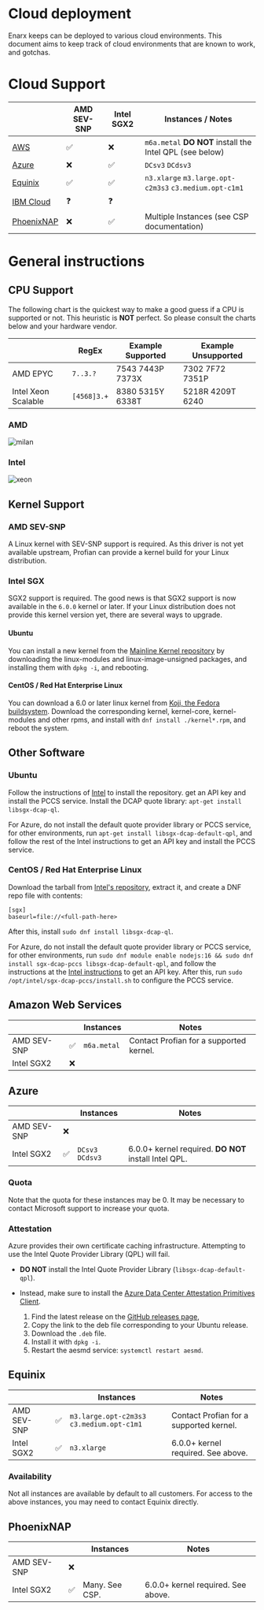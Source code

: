 # Cloud deployment

Enarx keeps can be deployed to various cloud environments. This document aims to keep track of cloud environments that are known to work, and gotchas.

# Cloud Support

|                             | AMD SEV-SNP | Intel SGX2 | Instances / Notes                                          |
|-----------------------------|-------------|------------|----------------------------------------------------------|
| [AWS](#amazon-web-services) | ✅           | ❌          | `m6a.metal` **DO NOT** install the Intel QPL (see below) |
| [Azure](#azure)             | ❌           | ✅          | `DCsv3` `DCdsv3`                                         |
| [Equinix](#equinix)         | ✅           | ✅          | `n3.xlarge` `m3.large.opt-c2m3s3` `c3.medium.opt-c1m1`   |
| [IBM Cloud](#ibm-cloud)     | ❓           | ❓          |                                                          |
| [PhoenixNAP](#phoenixnap)   | ❌           | ✅          | Multiple Instances (see CSP documentation)               |

# General instructions

## CPU Support

The following chart is the quickest way to make a good guess if a CPU is supported or not. This heuristic is **NOT** perfect. So please consult the charts below and your hardware vendor.

|                     | RegEx       | Example Supported | Example Unsupported |
|---------------------|-------------|-------------------|---------------------|
| AMD EPYC            | `7..3.?`    | 7543 7443P 7373X  | 7302 7F72 7351P     |
| Intel Xeon Scalable | `[4568]3.+` | 8380 5315Y 6338T  | 5218R 4209T 6240    |

### AMD

![milan](https://www.servethehome.com/wp-content/uploads/2021/03/AMD-EPYC-7003-Models.jpg)

### Intel

![xeon](https://www.servethehome.com/wp-content/uploads/2021/04/3rd-Generation-Intel-Xeon-Scalable-SKU-Stack-April-2021.jpg)

## Kernel Support

### AMD SEV-SNP

A Linux kernel with SEV-SNP support is required. As this driver is not yet available upstream, Profian can provide a kernel build for your Linux distribution.

### Intel SGX

SGX2 support is required. The good news is that SGX2 support is now available in the `6.0.0` kernel or later. If your Linux distribution does not provide this kernel version yet, there are several ways to upgrade.

#### Ubuntu

You can install a new kernel from the [Mainline Kernel repository](https://kernel.ubuntu.com/~kernel-ppa/mainline/v6.0/amd64/) by downloading the linux-modules and linux-image-unsigned packages, and installing them with `dpkg -i`, and rebooting.

#### CentOS / Red Hat Enterprise Linux

You can download a 6.0 or later linux kernel from [Koji, the Fedora buildsystem](https://koji.fedoraproject.org/koji/packageinfo?packageID=8). Download the corresponding kernel, kernel-core, kernel-modules and other rpms, and install with `dnf install ./kernel*.rpm`, and reboot the system.

## Other Software

### Ubuntu

Follow the instructions of [Intel](https://www.intel.com/content/www/us/en/developer/articles/guide/intel-software-guard-extensions-data-center-attestation-primitives-quick-install-guide.html) to install the repository.
get an API key and install the PCCS service.
Install the DCAP quote library: `apt-get install libsgx-dcap-ql`.

For Azure, do not install the default quote provider library or PCCS service, for other environments, run `apt-get install libsgx-dcap-default-qpl`, and follow the rest of the Intel instructions to get an API key and install the PCCS service.

### CentOS / Red Hat Enterprise Linux

Download the tarball from [Intel's repository](https://download.01.org/intel-sgx/latest/dcap-latest/linux/distro/centos-stream/), extract it, and create a DNF repo file with contents:
```
[sgx]
baseurl=file://<full-path-here>
```

After this, install `sudo dnf install libsgx-dcap-ql`.

For Azure, do not install the default quote provider library or PCCS service, for other environments, run `sudo dnf module enable nodejs:16 && sudo dnf install sgx-dcap-pccs libsgx-dcap-default-qpl`, and follow the instructions at the [Intel instructions](https://www.intel.com/content/www/us/en/developer/articles/guide/intel-software-guard-extensions-data-center-attestation-primitives-quick-install-guide.html) to get an API key.
After this, run `sudo /opt/intel/sgx-dcap-pccs/install.sh` to configure the PCCS service.

## Amazon Web Services

|             |   | Instances   | Notes                                    |
|-------------|---|-------------|------------------------------------------|
| AMD SEV-SNP | ✅ | `m6a.metal` | Contact Profian for a supported kernel. |
| Intel SGX2  | ❌ |             |                                         |

## Azure

|             |   | Instances        | Notes                                                 |
|-------------|---|------------------|-------------------------------------------------------|
| AMD SEV-SNP | ❌ |                  |                                                       |
| Intel SGX2  | ✅ | `DCsv3` `DCdsv3` | 6.0.0+ kernel required. **DO NOT** install Intel QPL. |

### Quota

Note that the quota for these instances may be 0. It may be necessary to contact Microsoft support to increase your quota.

### Attestation

Azure provides their own certificate caching infrastructure. Attempting to use the Intel Quote Provider Library (QPL) will fail.

- **DO NOT** install the Intel Quote Provider Library (`libsgx-dcap-default-qpl`).

- Instead, make sure to install the [Azure Data Center Attestation Primitives Client](https://github.com/microsoft/Azure-DCAP-Client).

  1. Find the latest release on the [GitHub releases page](https://github.com/microsoft/Azure-DCAP-Client/releases),
  2. Copy the link to the deb file corresponding to your Ubuntu release.
  3. Download the `.deb` file.
  4. Install it with `dpkg -i`.
  5. Restart the aesmd service: `systemctl restart aesmd`.

## Equinix

|             |   | Instances                                  | Notes                                    |
|-------------|---|--------------------------------------------|------------------------------------------|
| AMD SEV-SNP | ✅ | `m3.large.opt-c2m3s3` `c3.medium.opt-c1m1` | Contact Profian for a supported kernel. |
| Intel SGX2  | ✅ | `n3.xlarge`                                | 6.0.0+ kernel required. See above.      |

### Availability

Not all instances are available by default to all customers. For access to the above instances, you may need to contact Equinix directly.

## PhoenixNAP

|             |   | Instances      | Notes                               |
|-------------|---|----------------|-------------------------------------|
| AMD SEV-SNP | ❌ |                |                                    |
| Intel SGX2  | ✅ | Many. See CSP. | 6.0.0+ kernel required. See above. |


